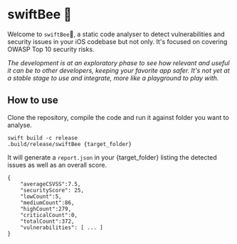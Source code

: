 # swiftBee 🐝

Welcome to `swiftBee`🐝, a static code analyser to detect vulnerabilities and security issues in your iOS codebase but not only. It's focused on covering OWASP Top 10 security risks.

_The development is at an exploratory phase to see how relevant and useful it can be to other developers, keeping your favorite app safer. It's not yet at a stable stage to use and integrate, more like a playground to play with._

## How to use

Clone the repository, compile the code and run it against folder you want to analyse.

```
swift build -c release
.build/release/swiftBee {target_folder}
```

It will generate a `report.json` in your {target_folder} listing the detected issues as well as an overall score. 

```
{
    "averageCSVSS":7.5,
    "securityScore": 25,
    "lowCount":5,
    "mediumCount":86,
    "highCount":279,
    "criticalCount":0,
    "totalCount":372,
    "vulnerabilities": [ ... ]
}
```
